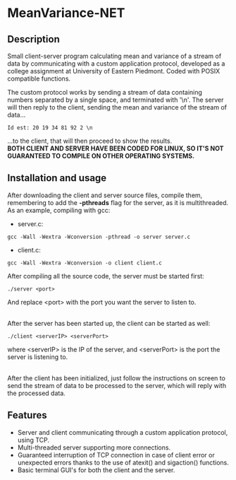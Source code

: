 # MeanVariance-NET
## Description
Small client-server program calculating mean and variance of a stream of data by communicating with a custom application protocol, developed as a college assignment at University of Eastern Piedmont. Coded with POSIX compatible functions.<br>

The custom protocol works by sending a stream of data containing numbers separated by a single space, and terminated with '\n'. The server will then reply to the client, sending the mean and variance of the stream of data...<br>
```
Id est: 20 19 34 81 92 2 \n
```
...to the client, that will then proceed to show the results. <br>
**BOTH CLIENT AND SERVER HAVE BEEN CODED FOR LINUX, SO IT'S NOT GUARANTEED TO COMPILE ON OTHER OPERATING SYSTEMS.**
## Installation and usage
After downloading the client and server source files, compile them, remembering to add the **-pthreads** flag for the server, as it is multithreaded.
As an example, compiling with gcc:<br>
* server.c:
```
gcc -Wall -Wextra -Wconversion -pthread -o server server.c
```
* client.c:
```
gcc -Wall -Wextra -Wconversion -o client client.c
```
After compiling all the source code, the server must be started first:
```
./server <port>
```
And replace <<port>port> with the port you want the server to listen to.<br><br>

After the server has been started up, the client can be started as well:
```
./client <serverIP> <serverPort>
```
where <<serverIP>serverIP> is the IP of the server, and <<serverPort>serverPort> is the port the server is listening to.<br><br>

After the client has been initialized, just follow the instructions on screen to send the stream of data to be processed to the server, which will reply with the processed data.

## Features
* Server and client communicating through a custom application protocol, using TCP.
* Multi-threaded server supporting more connections.
* Guaranteed interruption of TCP connection in case of client error or unexpected errors thanks to the use of atexit() and sigaction() functions.
* Basic terminal GUI's for both the client and the server.
